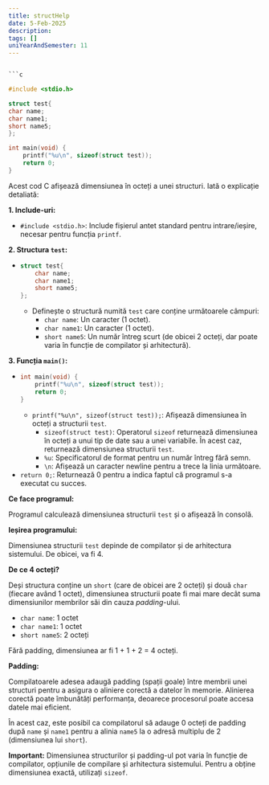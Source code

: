 ```yaml
---
title: structHelp
date: 5-Feb-2025
description: 
tags: []
uniYearAndSemester: 11
---
```


```c

```c

#include <stdio.h>

struct test{
char name;
char name1;
short name5;
};

int main(void) {
    printf("%u\n", sizeof(struct test));
    return 0;
}

```

Acest cod C afișează dimensiunea în octeți a unei structuri. Iată o explicație detaliată:

**1. Include-uri:**

*   `#include <stdio.h>`: Include fișierul antet standard pentru intrare/ieșire, necesar pentru funcția `printf`.

**2. Structura `test`:**

*   ```c
    struct test{
        char name;
        char name1;
        short name5;
    };
    ```
    *   Definește o structură numită `test` care conține următoarele câmpuri:
        *   `char name`: Un caracter (1 octet).
        *   `char name1`: Un caracter (1 octet).
        *   `short name5`: Un număr întreg scurt (de obicei 2 octeți, dar poate varia în funcție de compilator și arhitectură).

**3. Funcția `main()`:**

*   ```c
    int main(void) {
        printf("%u\n", sizeof(struct test));
        return 0;
    }
    ```
    *   `printf("%u\n", sizeof(struct test));`: Afișează dimensiunea în octeți a structurii `test`.
        *   `sizeof(struct test)`: Operatorul `sizeof` returnează dimensiunea în octeți a unui tip de date sau a unei variabile. În acest caz, returnează dimensiunea structurii `test`.
        *   `%u`: Specificatorul de format pentru un număr întreg fără semn.
        *   `\n`: Afișează un caracter newline pentru a trece la linia următoare.
*   `return 0;`: Returnează 0 pentru a indica faptul că programul s-a executat cu succes.

**Ce face programul:**

Programul calculează dimensiunea structurii `test` și o afișează în consolă.

**Ieșirea programului:**

Dimensiunea structurii `test` depinde de compilator și de arhitectura sistemului. De obicei, va fi 4.

**De ce 4 octeți?**

Deși structura conține un `short` (care de obicei are 2 octeți) și două `char` (fiecare având 1 octet), dimensiunea structurii poate fi mai mare decât suma dimensiunilor membrilor săi din cauza *padding*-ului.

*   `char name`: 1 octet
*   `char name1`: 1 octet
*   `short name5`: 2 octeți

Fără padding, dimensiunea ar fi 1 + 1 + 2 = 4 octeți.

**Padding:**

Compilatoarele adesea adaugă padding (spații goale) între membrii unei structuri pentru a asigura o aliniere corectă a datelor în memorie. Alinierea corectă poate îmbunătăți performanța, deoarece procesorul poate accesa datele mai eficient.

În acest caz, este posibil ca compilatorul să adauge 0 octeți de padding după `name` și `name1` pentru a alinia `name5` la o adresă multiplu de 2 (dimensiunea lui `short`).

**Important:** Dimensiunea structurilor și padding-ul pot varia în funcție de compilator, opțiunile de compilare și arhitectura sistemului. Pentru a obține dimensiunea exactă, utilizați `sizeof`.


```


